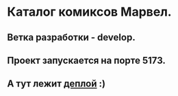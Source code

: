 # Каталог комиксов Марвел.

## Ветка разработки - develop. 
## Проект запускается на порте 5173.
## А тут лежит [деплой](https://marvel-catalog-itorum.netlify.app/) :)
